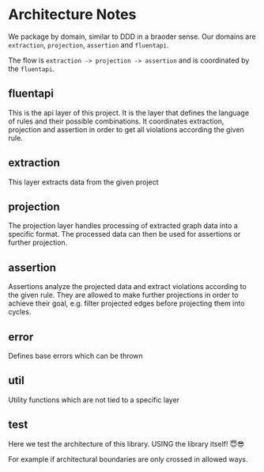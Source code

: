 # Architecture Notes

We package by domain, similar to DDD in a braoder sense. Our domains are `extraction`, `projection`, `assertion` and `fluentapi`.

The flow is `extraction -> projection -> assertion` and is coordinated by the `fluentapi`.

## fluentapi

This is the api layer of this project. It is the layer that defines the language of rules and their possible combinations.
It coordinates extraction, projection and assertion in order to get all violations according the given rule.

## extraction

This layer extracts data from the given project

## projection

The projection layer handles processing of extracted graph data into a specific format. The processed data can then be used for
assertions or further projection.

## assertion

Assertions analyze the projected data and extract violations according to the given rule. They are allowed to make further
projections in order to achieve their goal, e.g. filter projected edges before projecting them into cycles.

## error

Defines base errors which can be thrown

## util

Utility functions which are not tied to a specific layer

## test

Here we test the architecture of this library. USING the library itself! 😇😎

For example if architectural boundaries are only crossed in allowed ways.
